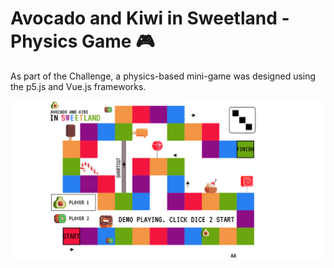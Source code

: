 # Avocado and Kiwi in Sweetland - Physics Game 🎮 

As part of the Challenge, a physics-based mini-game was designed using the p5.js and Vue.js frameworks.

<a href="https://jkalbasri.github.io/sweetland-game/" target="_blank" align="center">
  <picture>
    <source media="(prefers-color-scheme: dark)" srcset="readme.png">
    <img alt="READMEs Screenshot" src="readme.png">
  </picture>
</a>




